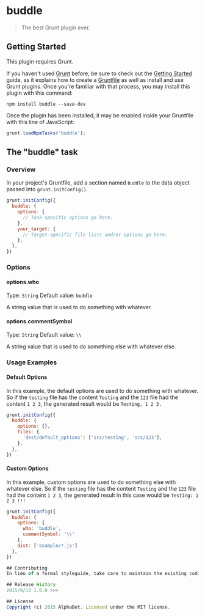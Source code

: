 # buddle

> The best Grunt plugin ever.

## Getting Started
This plugin requires Grunt.

If you haven't used [Grunt](http://gruntjs.com/) before, be sure to check out the [Getting Started](http://gruntjs.com/getting-started) guide, as it explains how to create a [Gruntfile](http://gruntjs.com/sample-gruntfile) as well as install and use Grunt plugins. Once you're familiar with that process, you may install this plugin with this command:

```shell
npm install buddle --save-dev
```

Once the plugin has been installed, it may be enabled inside your Gruntfile with this line of JavaScript:

```js
grunt.loadNpmTasks('buddle');
```

## The "buddle" task

### Overview
In your project's Gruntfile, add a section named `buddle` to the data object passed into `grunt.initConfig()`.

```js
grunt.initConfig({
  buddle: {
    options: {
      // Task-specific options go here.
    },
    your_target: {
      // Target-specific file lists and/or options go here.
    },
  },
})
```

### Options

#### options.who
Type: `String`
Default value: `buddle`

A string value that is used to do something with whatever.

#### options.commentSymbol
Type: `String`
Default value: `\\`

A string value that is used to do something else with whatever else.

### Usage Examples

#### Default Options
In this example, the default options are used to do something with whatever. So if the `testing` file has the content `Testing` and the `123` file had the content `1 2 3`, the generated result would be `Testing, 1 2 3.`

```js
grunt.initConfig({
  buddle: {
    options: {},
    files: {
      'dest/default_options': ['src/testing', 'src/123'],
    },
  },
})
```

#### Custom Options
In this example, custom options are used to do something else with whatever else. So if the `testing` file has the content `Testing` and the `123` file had the content `1 2 3`, the generated result in this case would be `Testing: 1 2 3 !!!`

```js
grunt.initConfig({
  buddle: {
    options: {
      who: 'buddle',
      commentSymbol: '\\'
    },
    dist: ['example/*.js']
  },
})

## Contributing
In lieu of a formal styleguide, take care to maintain the existing coding style. Add unit tests for any new or changed functionality. Lint and test your code using [Grunt](http://gruntjs.com/).

## Release History
2015/9/13 1.0.0 >>>

## License
Copyright (c) 2015 AlphaBet. Licensed under the MIT license.
